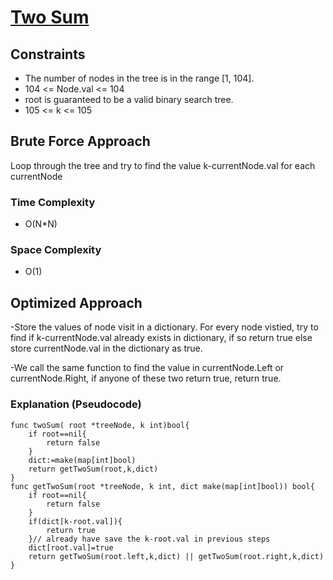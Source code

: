 # [Two Sum](https://leetcode.com/problems/two-sum-iv-input-is-a-bst/description/)

## Constraints

- The number of nodes in the tree is in the range [1, 104].
- 104 <= Node.val <= 104
- root is guaranteed to be a valid binary search tree.
- 105 <= k <= 105

## Brute Force Approach

Loop through the tree and try to find the value k-currentNode.val for each currentNode

### Time Complexity

- O(N*N)

### Space Complexity

- O(1)

## Optimized Approach

-Store the values of node visit in a dictionary. For every node vistied, try to find if k-currentNode.val already exists in dictionary, if so return true else store currentNode.val in the dictionary as true. 

-We call the same function to find the value in currentNode.Left or currentNode.Right, if anyone of these two return true, return true. 


### Explanation (Pseudocode)

```plaintext
func twoSum( root *treeNode, k int)bool{
    if root==nil{
        return false
    }
    dict:=make(map[int]bool)
    return getTwoSum(root,k,dict)
}
func getTwoSum(root *treeNode, k int, dict make(map[int]bool)) bool{
    if root==nil{
        return false
    }
    if(dict[k-root.val]){
        return true 
    }// already have save the k-root.val in previous steps
    dict[root.val]=true
    return getTwoSum(root.left,k,dict) || getTwoSum(root.right,k,dict)
}
```
